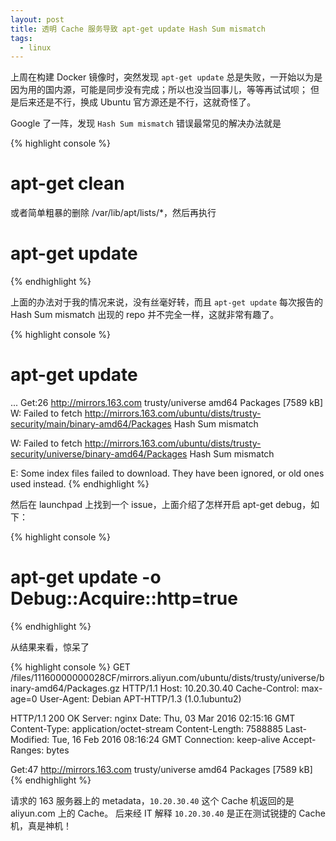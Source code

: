 ```yaml
---
layout: post
title: 透明 Cache 服务导致 apt-get update Hash Sum mismatch
tags:
  - linux
---
```


上周在构建 Docker 镜像时，突然发现 `apt-get update`
总是失败，一开始以为是因为用的国内源，可能是同步没有完成；所以也没当回事儿，等等再试试呗；
但是后来还是不行，换成 Ubuntu 官方源还是不行，这就奇怪了。

Google 了一阵，发现 `Hash Sum mismatch` 错误最常见的解决办法就是

{% highlight console %}
# apt-get clean

或者简单粗暴的删除 /var/lib/apt/lists/*，然后再执行

# apt-get update
{% endhighlight %}

上面的办法对于我的情况来说，没有丝毫好转，而且 `apt-get update`
每次报告的 Hash Sum mismatch 出现的 repo 并不完全一样，这就非常有趣了。

{% highlight console %}
# apt-get update
...
Get:26 http://mirrors.163.com trusty/universe amd64 Packages [7589 kB]
W: Failed to fetch http://mirrors.163.com/ubuntu/dists/trusty-security/main/binary-amd64/Packages Hash Sum mismatch

W: Failed to fetch http://mirrors.163.com/ubuntu/dists/trusty-security/universe/binary-amd64/Packages Hash Sum mismatch

E: Some index files failed to download. They have been ignored, or old ones used instead.
{% endhighlight %}

然后在 launchpad 上找到一个 issue，上面介绍了怎样开启 apt-get debug，如下：

{% highlight console %}
# apt-get update -o Debug::Acquire::http=true
{% endhighlight %}

从结果来看，惊呆了

{% highlight console %}
GET /files/11160000000028CF/mirrors.aliyun.com/ubuntu/dists/trusty/universe/binary-amd64/Packages.gz HTTP/1.1
Host: 10.20.30.40
Cache-Control: max-age=0
User-Agent: Debian APT-HTTP/1.3 (1.0.1ubuntu2)


HTTP/1.1 200 OK
Server: nginx
Date: Thu, 03 Mar 2016 02:15:16 GMT
Content-Type: application/octet-stream
Content-Length: 7588885
Last-Modified: Tue, 16 Feb 2016 08:16:24 GMT
Connection: keep-alive
Accept-Ranges: bytes

Get:47 http://mirrors.163.com trusty/universe amd64 Packages [7589 kB]
{% endhighlight %}

请求的 163 服务器上的 metadata，`10.20.30.40` 这个 Cache 机返回的是 aliyun.com 上的 Cache。
后来经 IT 解释 `10.20.30.40` 是正在测试锐捷的 Cache 机，真是神机！
